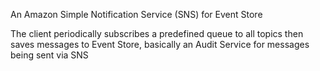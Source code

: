 An Amazon Simple Notification Service (SNS) for Event Store


The client periodically subscribes a predefined queue to all topics then saves messages to Event Store, basically an Audit Service for messages being sent via SNS